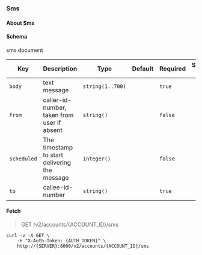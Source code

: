 ### Sms

#### About Sms

#### Schema

sms document



Key | Description | Type | Default | Required | Support Level
--- | ----------- | ---- | ------- | -------- | -------------
`body` | text message | `string(1..700)` |   | `true` |  
`from` | caller-id-number, taken from user if absent | `string()` |   | `false` |  
`scheduled` | The timestamp to start delivering the message | `integer()` |   | `false` |  
`to` | callee-id-number | `string()` |   | `true` |  



#### Fetch

> GET /v2/accounts/{ACCOUNT_ID}/sms

```shell
curl -v -X GET \
    -H "X-Auth-Token: {AUTH_TOKEN}" \
    http://{SERVER}:8000/v2/accounts/{ACCOUNT_ID}/sms
```
